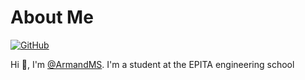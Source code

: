 
  # About Me

[![GitHub](https://img.shields.io/badge/GitHub-%40ashtom-239a3b.svg)](https://github.com/Armand-MS)

Hi 👋, I'm [@ArmandMS](https://github.com/Armand-MS). I'm a student at the EPITA engineering school


##
















<!---
Armand-MS/Armand-MS is a ✨ special ✨ repository because its `README.md` (this file) appears on your GitHub profile.
You can click the Preview link to take a look at your changes.
--->
